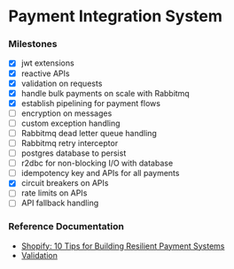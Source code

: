 # Payment Integration System

### Milestones
- [X] jwt extensions
- [X] reactive APIs
- [X] validation on requests
- [X] handle bulk payments on scale with Rabbitmq
- [X] establish pipelining for payment flows
- [ ] encryption on messages
- [ ] custom exception handling
- [ ] Rabbitmq dead letter queue handling
- [ ] Rabbitmq retry interceptor
- [ ] postgres database to persist
- [ ] r2dbc for non-blocking I/O with database
- [ ] idempotency key and APIs for all payments
- [X] circuit breakers on APIs
- [ ] rate limits on APIs
- [ ] API fallback handling

### Reference Documentation

* [Shopify: 10 Tips for Building Resilient Payment Systems](https://shopify.engineering/building-resilient-payment-systems)
* [Validation](https://www.konform.io)


